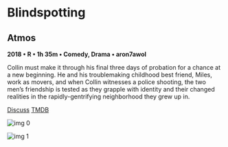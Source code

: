 # Blindspotting

## Atmos

**2018 • R • 1h 35m • Comedy, Drama • aron7awol**

Collin must make it through his final three days of probation for a chance at a new beginning. He and his troublemaking childhood best friend, Miles, work as movers, and when Collin witnesses a police shooting, the two men’s friendship is tested as they grapple with identity and their changed realities in the rapidly-gentrifying neighborhood they grew up in.

[Discuss](https://www.avsforum.com/threads/bass-eq-for-filtered-movies.2995212/post-57088770)  [TMDB](489930)

![img 0](https://i.imgur.com/PwhDqHc.jpg)

![img 1](https://i.imgur.com/kEBqu5w.jpg)

